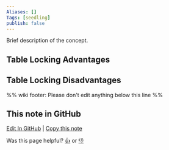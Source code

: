 ```yaml
---
Aliases: []
Tags: [seedling]
publish: false
---
```


Brief description of the concept.

## Table Locking Advantages

## Table Locking Disadvantages

%% wiki footer: Please don't edit anything below this line %%

## This note in GitHub

<span class="git-footer">[Edit In GitHub](https://github.dev/data-engineering-community/data-engineering-wiki/blob/main/Concepts/Table%20Locking.md "git-hub-edit-note") | [Copy this note](https://raw.githubusercontent.com/data-engineering-community/data-engineering-wiki/main/Concepts/Table%20Locking.md "git-hub-copy-note")</span>

<span class="git-footer">Was this page helpful?
[👍](https://tally.so/r/mOaxjk?rating=Yes&url=https://dataengineering.wiki/Concepts/Table+Locking) or [👎](https://tally.so/r/mOaxjk?rating=No&url=https://dataengineering.wiki/Concepts/Table+Locking)</span>
